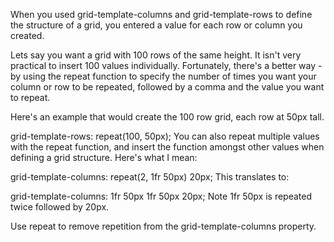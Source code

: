 When you used grid-template-columns and grid-template-rows to define the structure of a grid, you entered a value for each row or column you created.

Lets say you want a grid with 100 rows of the same height. It isn't very practical to insert 100 values individually. Fortunately, there's a better way - by using the repeat function to specify the number of times you want your column or row to be repeated, followed by a comma and the value you want to repeat.

Here's an example that would create the 100 row grid, each row at 50px tall.

grid-template-rows: repeat(100, 50px);
You can also repeat multiple values with the repeat function, and insert the function amongst other values when defining a grid structure. Here's what I mean:

grid-template-columns: repeat(2, 1fr 50px) 20px;
This translates to:

grid-template-columns: 1fr 50px 1fr 50px 20px;
Note
1fr 50px is repeated twice followed by 20px.


Use repeat to remove repetition from the grid-template-columns property.
